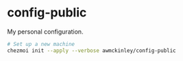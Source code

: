 # config-public

My personal configuration.

```sh
# Set up a new machine
chezmoi init --apply --verbose awmckinley/config-public
```
